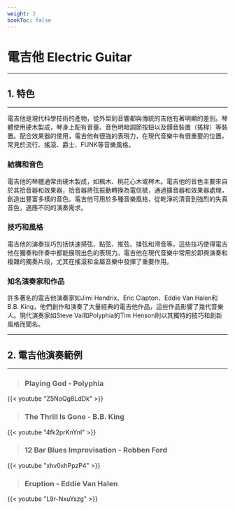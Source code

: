 ```yaml
---
weight: 3
bookToc: false
---
```


# 電吉他 Electric Guitar

---

## 1. 特色

---

電吉他是現代科學技術的產物，從外型到音響都與傳統的吉他有著明顯的差別。琴體使用硬木製成，琴身上配有音量、音色明暗調節按鈕以及顫音裝置（搖桿）等裝置。配合效果器的使用，電吉他有很強的表現力，在現代音樂中有很重要的位置，常見於流行、搖滾、爵士、FUNK等音樂風格。

### 結構和音色

電吉他的琴體通常由硬木製成，如楓木、桃花心木或梣木。電吉他的音色主要來自於其拾音器和效果器，拾音器將弦振動轉換為電信號，通過擴音器和效果器處理，創造出豐富多樣的音色。電吉他可用於多種音樂風格，從乾淨的清音到強烈的失真音色，適應不同的演奏需求。

### 技巧和風格

電吉他的演奏技巧包括快速掃弦、點弦、推弦、揉弦和滑音等。這些技巧使得電吉他在獨奏和伴奏中都能展現出色的表現力。電吉他在現代音樂中常用於即興演奏和複雜的獨奏片段，尤其在搖滾和金屬音樂中發揮了重要作用。

### 知名演奏家和作品

許多著名的電吉他演奏家如Jimi Hendrix、Eric Clapton、Eddie Van Halen和B.B. King，他們創作和演奏了大量經典的電吉他作品，這些作品影響了幾代音樂人。現代演奏家如Steve Vai和Polyphia的Tim Henson則以其獨特的技巧和創新風格而聞名。

---

## 2. 電吉他演奏範例

---

> ### Playing God - Polyphia

{{< youtube "Z5NoQg8LdDk" >}}

> ### The Thrill Is Gone - B.B. King

{{< youtube "4fk2prKnYnI" >}}

> ### 12 Bar Blues Improvisation - Robben Ford

{{< youtube "xhv0xhPpzP4" >}}

> ### Eruption - Eddie Van Halen

{{< youtube "L9r-NxuYszg" >}}
